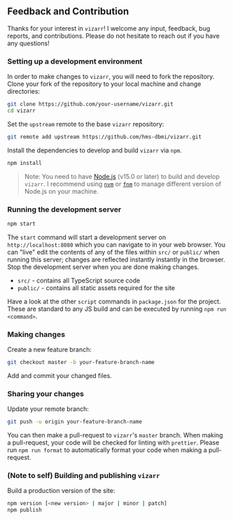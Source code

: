 ## Feedback and Contribution

Thanks for your interest in `vizarr`! I welcome any input, feedback, bug reports, and contributions. 
Please do not hesitate to reach out if you have any questions!

### Setting up a development environment

In order to make changes to `vizarr`, you will need to fork the repository. Clone your fork
of the repository to your local machine and change directories:

```bash
git clone https://github.com/your-username/vizarr.git
cd vizarr
``` 

Set the `upstream` remote to the base `vizarr` repository:

```bash
git remote add upstream https://github.com/hms-dbmi/vizarr.git
```

Install the dependencies to develop and build `vizarr` via `npm`. 

```bash
npm install 
```

> Note: You need to have [Node.js](https://nodejs.org/en/) (v15.0 or later) to build
> and develop `vizarr`. I recommend using [`nvm`](https://github.com/nvm-sh/nvm) or 
> [`fnm`](https://github.com/Schniz/fnm) to manage different version of Node.js
> on your machine.

### Running the development server

```bash
npm start
```

The `start` command will start a development server on `http://localhost:8080` which you can navigate
to in your web browser. You can "live" edit the contents of any of the files within `src/` or `public/`
when running this server; changes are reflected instantly instantly in the browser. Stop the development 
server when you are done making changes.

- `src/` - contains all TypeScript source code
- `public/` - contains all static assets required for the site

Have a look at the other `script` commands in `package.json` for the project. These are standard to any JS
build and can be executed by running `npm run <command>`.

### Making changes

Create a new feature branch:

```bash
git checkout master -b your-feature-branch-name
```

Add and commit your changed files.

### Sharing your changes

Update your remote branch:

```bash
git push -u origin your-feature-branch-name
```

You can then make a pull-request to `vizarr`'s `master` branch. When making a pull-request, 
your code will be checked for linting with `prettier`. Please run `npm run format`
to automatically format your code when making a pull-request. 


### (Note to self) Building and publishing `vizarr`

Build a production version of the site:

```bash
npm version [<new version> | major | minor | patch]
npm publish
```

